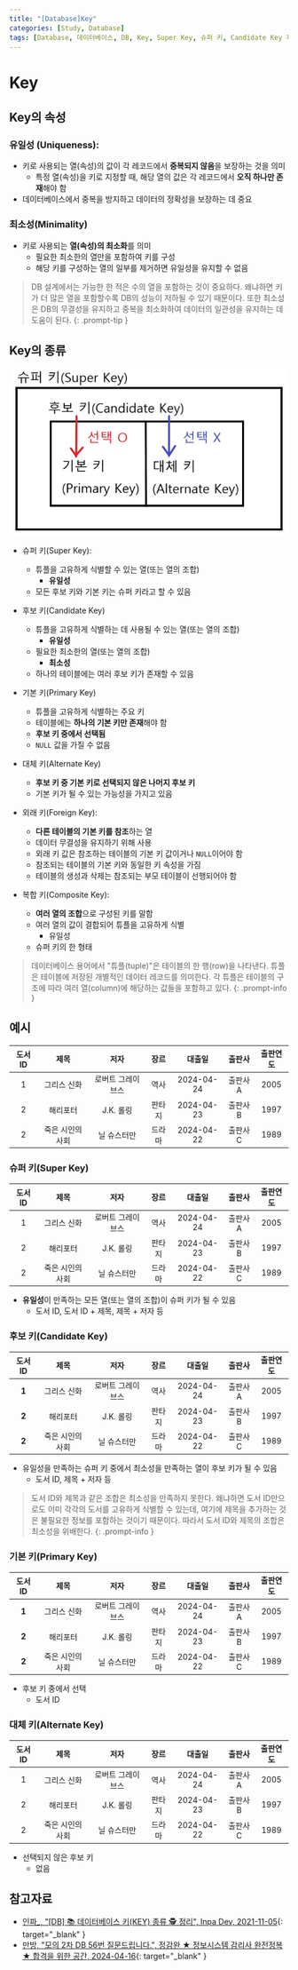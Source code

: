 ```yaml
---
title: "[Database]Key"
categories: [Study, Database]
tags: [Database, 데이터베이스, DB, Key, Super Key, 슈퍼 키, Candidate Key 후보 키, Primary Key, PK, 기본 키, Alternate Key, 대체 키, Foregin Key, 외래 키, Composite Key, 복합 키]
---
```


# Key

## Key의 속성

### 유일성 (Uniqueness):

- 키로 사용되는 열(속성)의 값이 각 레코드에서 **중복되지 않음**을 보장하는 것을 의미
	+ 특정 열(속성)을 키로 지정할 때, 해당 열의 값은 각 레코드에서 **오직 하나만 존재**해야 함
- 데이터베이스에서 중복을 방지하고 데이터의 정확성을 보장하는 데 중요

### 최소성(Minimality)

- 키로 사용되는 **열(속성)의 최소화**를 의미
	+ 필요한 최소한의 열만을 포함하여 키를 구성
	+ 해당 키를 구성하는 열의 일부를 제거하면 유일성을 유지할 수 없음

> DB 설계에서는 가능한 한 적은 수의 열을 포함하는 것이 중요하다. 왜냐하면 키가 더 많은 열을 포함할수록 DB의 성능이 저하될 수 있기 때문이다. 또한 최소성은 DB의 무결성을 유지하고 중복을 최소화하여 데이터의 일관성을 유지하는 데 도움이 된다.
{: .prompt-tip }

## Key의 종류

![01-key-relationship-structure](/assets/img/posts/study/database/key/01-key-relationship-structure.jpg)

- 슈퍼 키(Super Key):
	+ 튜플을 고유하게 식별할 수 있는 열(또는 열의 조합)
		* **유일성**
	+ 모든 후보 키와 기본 키는 슈퍼 키라고 할 수 있음

- 후보 키(Candidate Key)
	+ 튜플을 고유하게 식별하는 데 사용될 수 있는 열(또는 열의 조합)
		* **유일성**
	+ 필요한 최소한의 열(또는 열의 조합)
		* **최소성**
	+ 하나의 테이블에는 여러 후보 키가 존재할 수 있음

- 기본 키(Primary Key)
	+ 튜플을 고유하게 식별하는 주요 키
	+ 테이블에는 **하나의 기본 키만 존재**해야 함
	+ **후보 키 중에서 선택됨**
	+ `NULL` 값을 가질 수 없음

- 대체 키(Alternate Key)
	+ **후보 키 중 기본 키로 선택되지 않은 나머지 후보 키**
	+ 기본 키가 될 수 있는 가능성을 가지고 있음

- 외래 키(Foreign Key):
	+ **다른 테이블의 기본 키를 참조**하는 열
	+ 데이터 무결성을 유지하기 위해 사용
	+ 외래 키 값은 참조하는 테이블의 기본 키 값이거나 `NULL`이어야 함
	+ 참조되는 테이블의 기본 키와 동일한 키 속성을 가짐
	+ 테이블의 생성과 삭제는 참조되는 부모 테이블이 선행되어야 함

- 복합 키(Composite Key):
	+ **여러 열의 조합**으로 구성된 키를 말함
	+ 여러 열의 값이 결합되어 튜플을 고유하게 식별
		* 유일성
	+ 슈퍼 키의 한 형태

> 데이터베이스 용어에서 "튜플(tuple)"은 테이블의 한 행(row)을 나타낸다. 튜플은 테이블에 저장된 개별적인 데이터 레코드를 의미한다. 각 튜플은 테이블의 구조에 따라 여러 열(column)에 해당하는 값들을 포함하고 있다.
{: .prompt-info }

## 예시

| 도서 ID |	       제목         |            저자           |    장르     |      대출일     |   출판사   |  출판연도  |
|:---------:|:--------------------:|:------------------------:|:-----------:|:----------------:|:------------:|:-------------:|
|     1     |    그리스 신화     |  로버트 그레이브스  |    역사    |   2024-04-24  |  출판사A  |     2005     |
|     2     |      해리포터       |          J.K. 롤링        |   판타지  |   2024-04-23  |  출판사B  |     1997     |
|     2     | 죽은 시인의 사회 |        닐 슈스터만     |   드라마  |   2024-04-22  |  출판사C  |     1989     |

### 슈퍼 키(Super Key)

| 도서 ID |	       제목         |            저자           |    장르     |      대출일     |   출판사   |  출판연도  |
|:---------:|:--------------------:|:------------------------:|:-----------:|:----------------:|:------------:|:-------------:|
|     1     |    그리스 신화     |  로버트 그레이브스  |    역사    |   2024-04-24  |  출판사A  |     2005     |
|     2     |      해리포터       |          J.K. 롤링        |   판타지  |   2024-04-23  |  출판사B  |     1997     |
|     2     | 죽은 시인의 사회 |        닐 슈스터만     |   드라마  |   2024-04-22  |  출판사C  |     1989     |

- **유일성**이 만족하는 모든 열(또는 열의 조합)이 슈퍼 키가 될 수 있음
	+ 도서 ID, 도서 ID + 제목, 제목 + 저자 등

### 후보 키(Candidate Key)

|    도서 ID   |	    제목         |            저자           |    장르     |      대출일     |   출판사   |  출판연도  |
|:-------------:|:--------------------:|:------------------------:|:------------:|:----------------:|:------------:|:-------------:|
|     **1**     |    그리스 신화     |  로버트 그레이브스  |    역사    |   2024-04-24  |  출판사A  |     2005     |
|     **2**     |      해리포터       |          J.K. 롤링        |   판타지  |   2024-04-23  |  출판사B  |     1997     |
|     **2**     | 죽은 시인의 사회 |        닐 슈스터만     |   드라마  |   2024-04-22  |  출판사C  |     1989     |

- 유일성을 만족하는 슈퍼 키 중에서 최소성을 만족하는 열이 후보 키가 될 수 있음
	+ 도서 ID, 제목 + 저자 등

> 도서 ID와 제목과 같은 조합은 최소성을 만족하지 못한다. 왜냐하면 도서 ID만으로도 이미 각각의 도서를 고유하게 식별할 수 있는데, 여기에 제목을 추가하는 것은 불필요한 정보를 포함하는 것이기 때문이다. 따라서 도서 ID와 제목의 조합은 최소성을 위배한다.
{: .prompt-info }

### 기본 키(Primary Key)

|    도서 ID   |	    제목         |            저자           |    장르     |      대출일     |   출판사   |  출판연도  |
|:-------------:|:--------------------:|:------------------------:|:------------:|:----------------:|:------------:|:-------------:|
|     **1**     |    그리스 신화     |  로버트 그레이브스  |    역사    |   2024-04-24  |  출판사A  |     2005     |
|     **2**     |      해리포터       |          J.K. 롤링        |   판타지  |   2024-04-23  |  출판사B  |     1997     |
|     **2**     | 죽은 시인의 사회 |        닐 슈스터만     |   드라마  |   2024-04-22  |  출판사C  |     1989     |

- 후보 키 중에서 선택
	+ 도서 ID

### 대체 키(Alternate Key)

| 도서 ID |	       제목         |            저자           |    장르     |      대출일     |   출판사   |  출판연도  |
|:---------:|:--------------------:|:------------------------:|:-----------:|:-----------------:|:-----------:|:-------------:|
|     1     |    그리스 신화     |  로버트 그레이브스  |    역사    |   2024-04-24  |  출판사A  |     2005     |
|     2     |      해리포터       |          J.K. 롤링        |   판타지  |   2024-04-23  |  출판사B  |     1997     |
|     2     | 죽은 시인의 사회 |        닐 슈스터만     |   드라마  |   2024-04-22  |  출판사C  |     1989     |

- 선택되지 않은 후보 키
	+ 없음

## 참고자료

- [인파_, "[DB] 📚 데이터베이스 키(KEY) 종류 🕵️ 정리", Inpa Dev, 2021-11-05](https://inpa.tistory.com/entry/DB-%F0%9F%93%9A-%ED%82%A4KEY-%EC%A2%85%EB%A5%98-%F0%9F%95%B5%EF%B8%8F-%EC%A0%95%EB%A6%AC){: target="_blank" }
- [만방, "모의 2차 DB 56번 질문드립니다.", 정감완 ★ 정보시스템 감리사 완전정복 ★ 합격을 위한 공간, 2024-04-16](https://cafe.naver.com/junggambok/17243?art=ZXh0ZXJuYWwtc2VydmljZS1uYXZlci1zZWFyY2gtY2FmZS1wcg.eyJhbGciOiJIUzI1NiIsInR5cCI6IkpXVCJ9.eyJjYWZlVHlwZSI6IkNBRkVfVVJMIiwiY2FmZVVybCI6Imp1bmdnYW1ib2siLCJhcnRpY2xlSWQiOjE3MjQzLCJpc3N1ZWRBdCI6MTcxNDA0NjE1NzM0MH0.xEUhccAHi9TU2ToFdI5VDv1ln1NXTBp6nOczSDeJYNU){: target="_blank" }